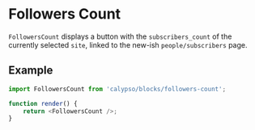 # Followers Count

`FollowersCount` displays a button with the `subscribers_count` of the currently selected `site`, linked to the new-ish `people/subscribers` page.

## Example

```js
import FollowersCount from 'calypso/blocks/followers-count';

function render() {
	return <FollowersCount />;
}
```
